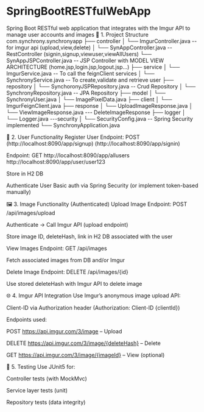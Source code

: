 # SpringBootRESTfulWebApp
Spring Boot RESTful web application that integrates with the Imgur API to manage user accounts and images 
📁 1. Project Structure
com.synchrony.synchronyapp
├── controller
│   └── ImgurController.java -- for imgur api (upload,view,delete)
│   └── SynAppController.java -- RestController (signin,signup,viewuser,viewAllUsers)
    └── SynAppJSPController.java -- JSP Controller with MODEL VIEW ARCHITECTURE (home.jsp,login.jsp,logout.jsp...)
├── service
│   └── ImgurService.java -- To call the feignClient services 
│   └── SynchronyService.java  -- To create,validate and retrieve user
├── repository
│   └── SynchoronyJSPRepository.java -- Crud Repository
│   └── SynchronyRepository.java -- JPA Repository
├── model
│   └── SynchronyUser.java
│   └── ImagePixelData.java
├── client
│   └── ImgurFeignClient.java
├── response
│   └── UploadImageResponse.java
│   └── ViewImageResponse.java
    --- DeleteImageResponse
├── logger
│   └── Logger.java
 ---security
│   └── SecurityConfig.java -- Spring Security implemented 
└── SynchronyApplication.java

👤 2. User Functionality
Register User
Endpoint: POST 
(http://localhost:8090/app/signup)
(http://localhost:8090/app/signin)

Endpoint: GET 
http://localhost:8090/app/allusers
http://localhost:8090/app/user/user123

Store in H2 DB

Authenticate User
Basic auth via Spring Security (or implement token-based manually)

🖼️ 3. Image Functionality (Authenticated)
Upload Image
Endpoint: POST /api/images/upload

Authenticate → Call Imgur API (upload endpoint)

Store image ID, deleteHash, link in H2 DB associated with the user

View Images
Endpoint: GET /api/images

Fetch associated images from DB and/or Imgur

Delete Image
Endpoint: DELETE /api/images/{id}

Use stored deleteHash with Imgur API to delete image

🌐 4. Imgur API Integration
Use Imgur’s anonymous image upload API:

Client-ID via Authorization header (Authorization: Client-ID {clientId})

Endpoints used:

POST https://api.imgur.com/3/image – Upload

DELETE https://api.imgur.com/3/image/{deleteHash} – Delete

GET https://api.imgur.com/3/image/{imageId} – View (optional)

🧪 5. Testing
Use JUnit5 for:

Controller tests (with MockMvc)

Service layer tests (unit)

Repository tests (data integrity)

